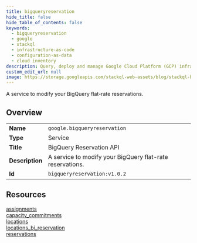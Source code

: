 ```yaml
---
title: bigqueryreservation
hide_title: false
hide_table_of_contents: false
keywords:
  - bigqueryreservation
  - google
  - stackql
  - infrastructure-as-code
  - configuration-as-data
  - cloud inventory
description: Query, deploy and manage Google Cloud Platform (GCP) infrastructure and resources using SQL
custom_edit_url: null
image: https://storage.googleapis.com/stackql-web-assets/blog/stackql-blog-post-featured-image.png
---
```

A service to modify your BigQuery flat-rate reservations.  
    

## Overview
<table><tbody>
<tr><td><b>Name</b></td><td><code>google.bigqueryreservation</code></td></tr>
<tr><td><b>Type</b></td><td>Service</td></tr>
<tr><td><b>Title</b></td><td>BigQuery Reservation API</td></tr>
<tr><td><b>Description</b></td><td>A service to modify your BigQuery flat-rate reservations.</td></tr>
<tr><td><b>Id</b></td><td><code>bigqueryreservation:v1.0.2</code></td></tr>
</tbody></table>

## Resources
<div class="row">
<div class="providerDocColumn">
<a href="/providers/google/bigqueryreservation/assignments/">assignments</a><br />
<a href="/providers/google/bigqueryreservation/capacity_commitments/">capacity_commitments</a><br />
<a href="/providers/google/bigqueryreservation/locations/">locations</a><br />
</div>
<div class="providerDocColumn">
<a href="/providers/google/bigqueryreservation/locations_bi_reservation/">locations_bi_reservation</a><br />
<a href="/providers/google/bigqueryreservation/reservations/">reservations</a><br />
</div>
</div>
